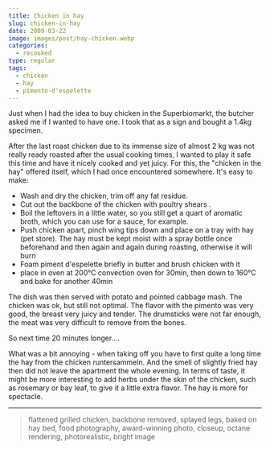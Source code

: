 ```yaml
---
title: Chicken in hay
slug: chicken-in-hay
date: 2009-03-22
image: images/post/hay-chicken.webp
categories: 
  - recooked
type: regular
tags: 
  - chicken
  - hay
  - pimento-d'espelette
---
```


Just when I had the idea to buy chicken in the Superbiomarkt, the butcher asked me if I wanted to have one. I took that as a sign and bought a 1.4kg specimen.

After the last roast chicken due to its immense size of almost 2 kg was not really ready roasted after the usual cooking times, I wanted to play it safe this time and have it nicely cooked and yet juicy. For this, the "chicken in the hay" offered itself, which I had once encountered somewhere. It's easy to make:

- Wash and dry the chicken, trim off any fat residue.
- Cut out the backbone of the chicken with poultry shears .
- Boil the leftovers in a little water, so you still get a quart of aromatic broth, which you can use for a sauce, for example.
- Push chicken apart, pinch wing tips down and place on a tray with hay (pet store). The hay must be kept moist with a spray bottle once beforehand and then again and again during roasting, otherwise it will burn
- Foam piment d'espelette briefly in butter and brush chicken with it
- place in oven at 200°C convection oven for 30min, then down to 160°C and bake for another 40min

The dish was then served with potato and pointed cabbage mash. The chicken was ok, but still not optimal. The flavor with the pimento was very good, the breast very juicy and tender. The drumsticks were not far enough, the meat was very difficult to remove from the bones.

So next time 20 minutes longer....

What was a bit annoying - when taking off you have to first quite a long time the hay from the chicken runtersammeln. And the smell of slightly fried hay then did not leave the apartment the whole evening. In terms of taste, it might be more interesting to add herbs under the skin of the chicken, such as rosemary or bay leaf, to give it a little extra flavor. The hay is more for spectacle.

----

> flattened grilled chicken, backbone removed, splayed legs, baked on hay bed, food photography, award-winning photo, closeup, octane rendering, photorealistic, bright image

